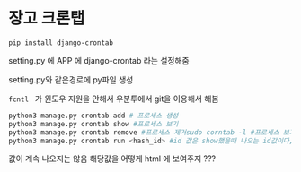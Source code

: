 # 장고 크론탭

`pip install django-crontab`

setting.py 에 APP 에 django-crontab 라는 설정해줌

setting.py와 같은경로에 py파일 생성 



`fcntl ` 가 윈도우 지원을 안해서 우분투에서 git을 이용해서 해봄



```python
python3 manage.py crontab add # 프로세스 생성
python3 manage.py crontab show #프로세스 보기
python3 manage.py crontab remove #프로세스 제거sudo corntab -l #프로세스 보기
python3 manage.py crontab run <hash_id> #id 값은 show했을때 나오는 id값이다, 디버깅하자
```

값이 계속 나오지는 않음 해당값을 어떻게 html 에 보여주지 ???

